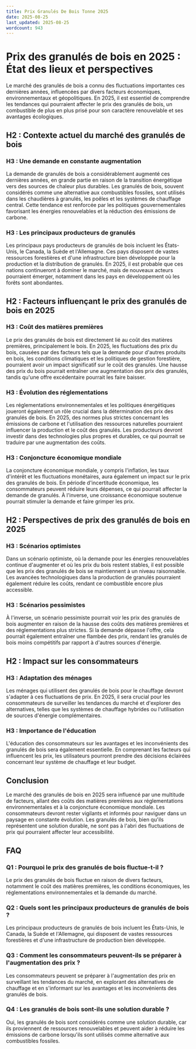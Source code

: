```yaml
---
title: Prix Granulés De Bois Tonne 2025
date: 2025-08-25
last_updated: 2025-08-25
wordcount: 943
---
```


# Prix des granulés de bois en 2025 : État des lieux et perspectives

Le marché des granulés de bois a connu des fluctuations importantes ces dernières années, influencées par divers facteurs économiques, environnementaux et géopolitiques. En 2025, il est essentiel de comprendre les tendances qui pourraient affecter le prix des granulés de bois, un combustible de plus en plus prisé pour son caractère renouvelable et ses avantages écologiques.

## H2 : Contexte actuel du marché des granulés de bois

### H3 : Une demande en constante augmentation

La demande de granulés de bois a considérablement augmenté ces dernières années, en grande partie en raison de la transition énergétique vers des sources de chaleur plus durables. Les granulés de bois, souvent considérés comme une alternative aux combustibles fossiles, sont utilisés dans les chaudières à granulés, les poêles et les systèmes de chauffage central. Cette tendance est renforcée par les politiques gouvernementales favorisant les énergies renouvelables et la réduction des émissions de carbone.

### H3 : Les principaux producteurs de granulés

Les principaux pays producteurs de granulés de bois incluent les États-Unis, le Canada, la Suède et l'Allemagne. Ces pays disposent de vastes ressources forestières et d'une infrastructure bien développée pour la production et la distribution de granulés. En 2025, il est probable que ces nations continueront à dominer le marché, mais de nouveaux acteurs pourraient émerger, notamment dans les pays en développement où les forêts sont abondantes.

## H2 : Facteurs influençant le prix des granulés de bois en 2025

### H3 : Coût des matières premières

Le prix des granulés de bois est directement lié au coût des matières premières, principalement le bois. En 2025, les fluctuations des prix du bois, causées par des facteurs tels que la demande pour d'autres produits en bois, les conditions climatiques et les politiques de gestion forestière, pourraient avoir un impact significatif sur le coût des granulés. Une hausse des prix du bois pourrait entraîner une augmentation des prix des granulés, tandis qu'une offre excédentaire pourrait les faire baisser.

### H3 : Évolution des réglementations

Les réglementations environnementales et les politiques énergétiques joueront également un rôle crucial dans la détermination des prix des granulés de bois. En 2025, des normes plus strictes concernant les émissions de carbone et l'utilisation des ressources naturelles pourraient influencer la production et le coût des granulés. Les producteurs devront investir dans des technologies plus propres et durables, ce qui pourrait se traduire par une augmentation des coûts.

### H3 : Conjoncture économique mondiale

La conjoncture économique mondiale, y compris l'inflation, les taux d'intérêt et les fluctuations monétaires, aura également un impact sur le prix des granulés de bois. En période d'incertitude économique, les consommateurs peuvent réduire leurs dépenses, ce qui pourrait affecter la demande de granulés. À l'inverse, une croissance économique soutenue pourrait stimuler la demande et faire grimper les prix.

## H2 : Perspectives de prix des granulés de bois en 2025

### H3 : Scénarios optimistes

Dans un scénario optimiste, où la demande pour les énergies renouvelables continue d'augmenter et où les prix du bois restent stables, il est possible que les prix des granulés de bois se maintiennent à un niveau raisonnable. Les avancées technologiques dans la production de granulés pourraient également réduire les coûts, rendant ce combustible encore plus accessible.

### H3 : Scénarios pessimistes

À l'inverse, un scénario pessimiste pourrait voir les prix des granulés de bois augmenter en raison de la hausse des coûts des matières premières et des réglementations plus strictes. Si la demande dépasse l'offre, cela pourrait également entraîner une flambée des prix, rendant les granulés de bois moins compétitifs par rapport à d'autres sources d'énergie.

## H2 : Impact sur les consommateurs

### H3 : Adaptation des ménages

Les ménages qui utilisent des granulés de bois pour le chauffage devront s'adapter à ces fluctuations de prix. En 2025, il sera crucial pour les consommateurs de surveiller les tendances du marché et d'explorer des alternatives, telles que les systèmes de chauffage hybrides ou l'utilisation de sources d'énergie complémentaires.

### H3 : Importance de l'éducation

L'éducation des consommateurs sur les avantages et les inconvénients des granulés de bois sera également essentielle. En comprenant les facteurs qui influencent les prix, les utilisateurs pourront prendre des décisions éclairées concernant leur système de chauffage et leur budget.

## Conclusion

Le marché des granulés de bois en 2025 sera influencé par une multitude de facteurs, allant des coûts des matières premières aux réglementations environnementales et à la conjoncture économique mondiale. Les consommateurs devront rester vigilants et informés pour naviguer dans un paysage en constante évolution. Les granulés de bois, bien qu'ils représentent une solution durable, ne sont pas à l'abri des fluctuations de prix qui pourraient affecter leur accessibilité.

## FAQ

### Q1 : Pourquoi le prix des granulés de bois fluctue-t-il ?

Le prix des granulés de bois fluctue en raison de divers facteurs, notamment le coût des matières premières, les conditions économiques, les réglementations environnementales et la demande du marché.

### Q2 : Quels sont les principaux producteurs de granulés de bois ?

Les principaux producteurs de granulés de bois incluent les États-Unis, le Canada, la Suède et l'Allemagne, qui disposent de vastes ressources forestières et d'une infrastructure de production bien développée.

### Q3 : Comment les consommateurs peuvent-ils se préparer à l'augmentation des prix ?

Les consommateurs peuvent se préparer à l'augmentation des prix en surveillant les tendances du marché, en explorant des alternatives de chauffage et en s'informant sur les avantages et les inconvénients des granulés de bois.

### Q4 : Les granulés de bois sont-ils une solution durable ?

Oui, les granulés de bois sont considérés comme une solution durable, car ils proviennent de ressources renouvelables et peuvent aider à réduire les émissions de carbone lorsqu'ils sont utilisés comme alternative aux combustibles fossiles.